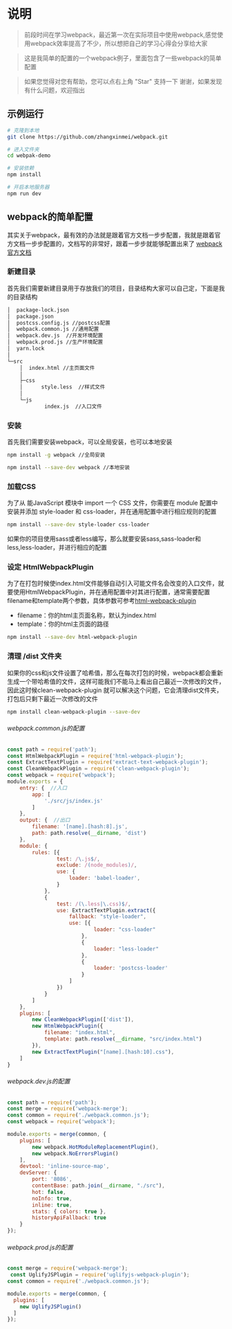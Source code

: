 # 说明

>前段时间在学习webpack，最近第一次在实际项目中使用webpack,感觉使用webpack效率提高了不少，所以想把自己的学习心得会分享给大家

>这是我简单的配置的一个webpack例子，里面包含了一些webpack的简单配置

>如果您觉得对您有帮助，您可以点右上角 "Star" 支持一下 谢谢，如果发现有什么问题，欢迎指出

## 示例运行
``` bash
# 克隆到本地
git clone https://github.com/zhangxinmei/webpack.git

# 进入文件夹
cd webpak-demo

# 安装依赖
npm install

# 开启本地服务器
npm run dev

```
## webpack的简单配置
其实关于webpack，最有效的办法就是跟着官方文档一步步配置，我就是跟着官方文档一步步配置的，文档写的非常好，跟着一步步就能够配置出来了
[webpack官方文档](https://doc.webpack-china.org/)

### 新建目录
首先我们需要新建目录用于存放我们的项目，目录结构大家可以自己定，下面是我的目录结构

```bash
│  package-lock.json
│  package.json
│  postcss.config.js //postcss配置
│  webpack.common.js //通用配置
│  webpack.dev.js  //开发环境配置
│  webpack.prod.js //生产环境配置
│  yarn.lock
│
└─src
    │  index.html //主页面文件
    │
    ├─css
    │      style.less  //样式文件
    │
    └─js
            index.js  //入口文件
```
### 安装

首先我们需要安装webpack，可以全局安装，也可以本地安装

```bash
npm install -g webpack //全局安装

npm install --save-dev webpack //本地安装
```
### 加载CSS
为了从 能JavaScript 模块中 import 一个 CSS 文件，你需要在 module 配置中 安装并添加 style-loader 和 css-loader，并在通用配置中进行相应规则的配置
```bash
npm install --save-dev style-loader css-loader
```
如果你的项目使用sass或者less编写，那么就要安装sass,sass-loader和less,less-loader，并进行相应的配置

### 设定 HtmlWebpackPlugin

为了在打包时候使index.html文件能够自动引入可能文件名会改变的入口文件，就要使用HtmlWebpackPlugin，并在通用配置中对其进行配置，通常需要配置filename和template两个参数，具体参数可参考[html-webpack-plugin](https://www.npmjs.com/package/html-webpack-plugin)
* filename：你的html主页面名称，默认为index.html
* template：你的html主页面的路径
```bash
npm install --save-dev html-webpack-plugin
```
### 清理 /dist 文件夹
如果你的css和js文件设置了哈希值，那么在每次打包的时候，webpack都会重新生成一个带哈希值的文件，这样可能我们不能马上看出自己最近一次修改的文件，因此这时候clean-webpack-plugin 就可以解决这个问题，它会清理dist文件夹，打包后只剩下最近一次修改的文件

```bash
npm install clean-webpack-plugin --save-dev
```

###### webpack.common.js的配置
```javascript
const path = require('path');
const HtmlWebpackPlugin = require('html-webpack-plugin');
const ExtractTextPlugin = require('extract-text-webpack-plugin');
const CleanWebpackPlugin = require('clean-webpack-plugin');
const webpack = require('webpack');
module.exports = {
    entry: {  //入口
        app: [
            './src/js/index.js'
        ]
    },
    output: {  //出口
        filename: '[name].[hash:8].js',
        path: path.resolve(__dirname, 'dist')
    },
    module: {
        rules: [{
                test: /\.js$/,
                exclude: /(node_modules)/,
                use: {
                    loader: 'babel-loader',
                }
            },
            {
                test: /(\.less|\.css)$/,
                use: ExtractTextPlugin.extract({
                    fallback: "style-loader",
                    use: [{
                            loader: "css-loader"
                        },
                        {
                            loader: "less-loader"
                        },
                        {
                            loader: 'postcss-loader'
                        }
                    ]
                })
            }
        ]
    },
    plugins: [
        new CleanWebpackPlugin(['dist']),
        new HtmlWebpackPlugin({
            filename: "index.html",
            template: path.resolve(__dirname, "src/index.html")
        }),
        new ExtractTextPlugin("[name].[hash:10].css"),
    ]
}
```

######  webpack.dev.js的配置
```js
const path = require('path');
const merge = require('webpack-merge');
const common = require('./webpack.common.js');
const webpack = require('webpack');

module.exports = merge(common, {
    plugins: [
        new webpack.HotModuleReplacementPlugin(),
        new webpack.NoErrorsPlugin()
    ],
    devtool: 'inline-source-map',
    devServer: {
        port: '8086',
        contentBase: path.join(__dirname, "./src"),
        hot: false,
        noInfo: true,
        inline: true,
        stats: { colors: true },
        historyApiFallback: true
    }
});
```
######  webpack.prod.js的配置
```js
const merge = require('webpack-merge');
 const UglifyJSPlugin = require('uglifyjs-webpack-plugin');
const common = require('./webpack.common.js');

module.exports = merge(common, {
  plugins: [
    new UglifyJSPlugin()
  ]
});
```
